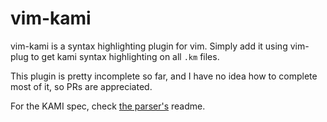 # vim-kami

vim-kami is a syntax highlighting plugin for vim. Simply add it using vim-plug to get kami syntax highlighting on all `.km` files.

This plugin is pretty incomplete so far, and I have no idea how to complete most of it, so PRs are appreciated.

For the KAMI spec, check [the parser's](https://github.com/lilith-in-starlight/kami-parser/) readme.
